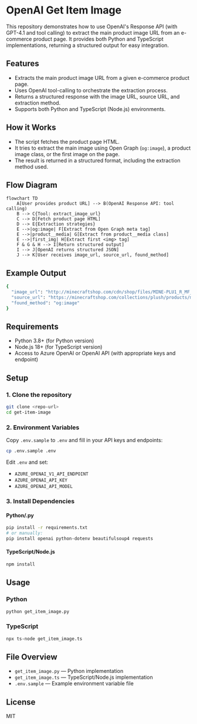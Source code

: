 # OpenAI Get Item Image

This repository demonstrates how to use OpenAI's Response API (with GPT-4.1 and tool calling) to extract the main product image URL from an e-commerce product page. It provides both Python and TypeScript implementations, returning a structured output for easy integration.

## Features

- Extracts the main product image URL from a given e-commerce product page.
- Uses OpenAI tool-calling to orchestrate the extraction process.
- Returns a structured response with the image URL, source URL, and extraction method.
- Supports both Python and TypeScript (Node.js) environments.

## How it Works

- The script fetches the product page HTML.
- It tries to extract the main image using Open Graph (`og:image`), a product image class, or the first image on the page.
- The result is returned in a structured format, including the extraction method used.

## Flow Diagram

```mermaid
flowchart TD
    A[User provides product URL] --> B(OpenAI Response API: tool calling)
    B --> C{Tool: extract_image_url}
    C --> D[Fetch product page HTML]
    D --> E{Extraction strategies}
    E -->|og:image| F[Extract from Open Graph meta tag]
    E -->|product__media| G[Extract from product__media class]
    E -->|first_img| H[Extract first <img> tag]
    F & G & H --> I[Return structured output]
    I --> J[OpenAI returns structured JSON]
    J --> K[User receives image_url, source_url, found_method]
```

## Example Output

``` sh
{
  "image_url": "http://minecraftshop.com/cdn/shop/files/MINE-PLU1_R_MF_1200x1200.jpg?v=1729532536",
  "source_url": "https://minecraftshop.com/collections/plush/products/minecraft-goat-8-plush",
  "found_method": "og:image"
}
```

## Requirements

- Python 3.8+ (for Python version)
- Node.js 18+ (for TypeScript version)
- Access to Azure OpenAI or OpenAI API (with appropriate keys and endpoint)

## Setup

### 1. Clone the repository

```sh
git clone <repo-url>
cd get-item-image
```

### 2. Environment Variables

Copy `.env.sample` to `.env` and fill in your API keys and endpoints:

```sh
cp .env.sample .env
```

Edit `.env` and set:

- `AZURE_OPENAI_V1_API_ENDPOINT`
- `AZURE_OPENAI_API_KEY`
- `AZURE_OPENAI_API_MODEL`

### 3. Install Dependencies

#### Python/.py

```sh
pip install -r requirements.txt
# or manually:
pip install openai python-dotenv beautifulsoup4 requests
```

#### TypeScript/Node.js

```sh
npm install
```

## Usage

### Python

```sh
python get_item_image.py
```

### TypeScript

```sh
npx ts-node get_item_image.ts
```

## File Overview

- `get_item_image.py` — Python implementation
- `get_item_image.ts` — TypeScript/Node.js implementation
- `.env.sample` — Example environment variable file

## License

MIT
